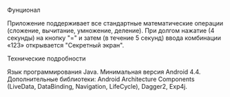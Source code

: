 Фунционал

Приложение поддерживает все стандартные математические операции (сложение, вычитание, умножение, деление).
При долгом нажатие (4 секунды) на кнопку "=" и затем (в течение 5 секунд) ввода комбинации «123» открывается "Секретный экран".

Технические подробности

Язык программирования Java. Минимальная версия Android 4.4.
Дополнительные библиотеки: Android Architecture Components (LiveData, DataBinding, Navigation, LifeCycle), Dagger2, Exp4j.

